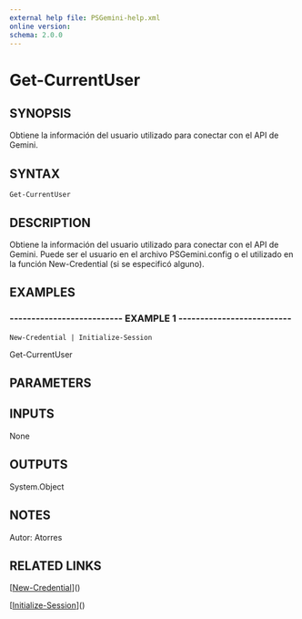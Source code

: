 ```yaml
---
external help file: PSGemini-help.xml
online version: 
schema: 2.0.0
---
```


# Get-CurrentUser

## SYNOPSIS
Obtiene la información del usuario utilizado para conectar con el API de Gemini.

## SYNTAX

```
Get-CurrentUser
```

## DESCRIPTION
Obtiene la información del usuario utilizado para conectar con el API de Gemini.
Puede ser el usuario en el archivo PSGemini.config
o el utilizado en la función New-Credential (si se especificó alguno).

## EXAMPLES

### -------------------------- EXAMPLE 1 --------------------------
```
New-Credential | Initialize-Session
```

Get-CurrentUser

## PARAMETERS

## INPUTS

None

## OUTPUTS

System.Object

## NOTES
Autor: Atorres

## RELATED LINKS

[[New-Credential](New-Credential.md)]()

[[Initialize-Session](Initialize-Session.md)]()

